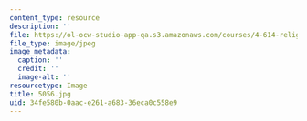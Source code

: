 ```yaml
---
content_type: resource
description: ''
file: https://ol-ocw-studio-app-qa.s3.amazonaws.com/courses/4-614-religious-architecture-and-islamic-cultures-fall-2002/34fe580b0aace261a68336eca0c558e9_5056.jpg
file_type: image/jpeg
image_metadata:
  caption: ''
  credit: ''
  image-alt: ''
resourcetype: Image
title: 5056.jpg
uid: 34fe580b-0aac-e261-a683-36eca0c558e9
---
```

